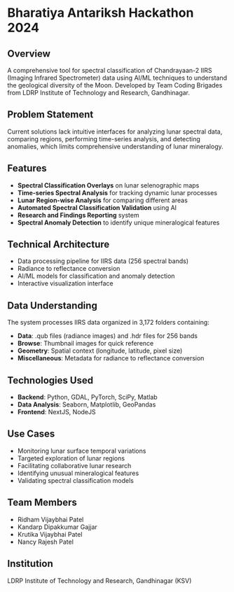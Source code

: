 # Bharatiya Antariksh Hackathon 2024

## Overview
A comprehensive tool for spectral classification of Chandrayaan-2 IIRS (Imaging Infrared Spectrometer) data using AI/ML techniques to understand the geological diversity of the Moon. Developed by Team Coding Brigades from LDRP Institute of Technology and Research, Gandhinagar.

## Problem Statement
Current solutions lack intuitive interfaces for analyzing lunar spectral data, comparing regions, performing time-series analysis, and detecting anomalies, which limits comprehensive understanding of lunar mineralogy.

## Features
- **Spectral Classification Overlays** on lunar selenographic maps
- **Time-series Spectral Analysis** for tracking dynamic lunar processes
- **Lunar Region-wise Analysis** for comparing different areas
- **Automated Spectral Classification Validation** using AI
- **Research and Findings Reporting** system
- **Spectral Anomaly Detection** to identify unique mineralogical features

## Technical Architecture
- Data processing pipeline for IIRS data (256 spectral bands)
- Radiance to reflectance conversion
- AI/ML models for classification and anomaly detection
- Interactive visualization interface

## Data Understanding
The system processes IIRS data organized in 3,172 folders containing:
- **Data**: .qub files (radiance images) and .hdr files for 256 bands
- **Browse**: Thumbnail images for quick reference
- **Geometry**: Spatial context (longitude, latitude, pixel size)
- **Miscellaneous**: Metadata for radiance to reflectance conversion

## Technologies Used
- **Backend**: Python, GDAL, PyTorch, SciPy, Matlab
- **Data Analysis**: Seaborn, Matplotlib, GeoPandas
- **Frontend**: NextJS, NodeJS

## Use Cases
- Monitoring lunar surface temporal variations
- Targeted exploration of lunar regions
- Facilitating collaborative lunar research
- Identifying unusual mineralogical features
- Validating spectral classification models

## Team Members
- Ridham Vijaybhai Patel
- Kandarp Dipakkumar Gajjar
- Krutika Vijaybhai Patel
- Nancy Rajesh Patel

## Institution
LDRP Institute of Technology and Research, Gandhinagar (KSV)
